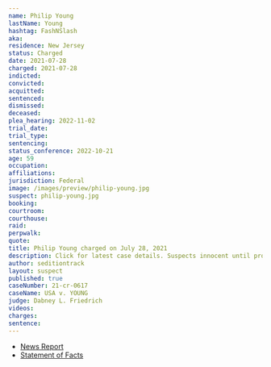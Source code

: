 ```yaml
---
name: Philip Young
lastName: Young
hashtag: FashNSlash
aka:
residence: New Jersey
status: Charged
date: 2021-07-28
charged: 2021-07-28
indicted:
convicted:
acquitted:
sentenced:
dismissed:
deceased:
plea_hearing: 2022-11-02
trial_date:
trial_type:
sentencing:
status_conference: 2022-10-21
age: 59
occupation:
affiliations:
jurisdiction: Federal
image: /images/preview/philip-young.jpg
suspect: philip-young.jpg
booking:
courtroom:
courthouse:
raid:
perpwalk:
quote:
title: Philip Young charged on July 28, 2021
description: Click for latest case details. Suspects innocent until proven guilty.
author: seditiontrack
layout: suspect
published: true
caseNumber: 21-cr-0617
caseName: USA v. YOUNG
judge: Dabney L. Friedrich
videos:
charges:
sentence:
---
```

- [News Report](https://www.courierpostonline.com/story/news/2021/08/21/philip-young-sewell-capital-riot-insurrection-suspect/8229587002/)
- [Statement of Facts](https://www.justice.gov/usao-dc/case-multi-defendant/file/1428506/download)
